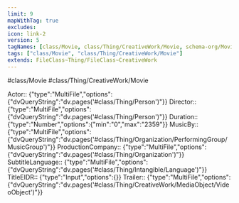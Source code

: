 ```yaml
---
limit: 9
mapWithTag: true
excludes:
icon: link-2
version: 5
tagNames: [class/Movie, class/Thing/CreativeWork/Movie, schema-org/Movie]
tags: ["class/Movie", "class/Thing/CreativeWork/Movie"]
extends: FileClass~Thing/FileClass~CreativeWork
---
```


#class/Movie
#class/Thing/CreativeWork/Movie

Actor:: {"type":"MultiFile","options":{"dvQueryString":"dv.pages('#class/Thing/Person')"}}
Director:: {"type":"MultiFile","options":{"dvQueryString":"dv.pages('#class/Thing/Person')"}}
Duration:: {"type":"Number","options":{"min":"0","max":"2359"}}
MusicBy:: {"type":"MultiFile","options":{"dvQueryString":"dv.pages('#class/Thing/Organization/PerformingGroup/MusicGroup')"}}
ProductionCompany:: {"type":"MultiFile","options":{"dvQueryString":"dv.pages('#class/Thing/Organization')"}}
SubtitleLanguage:: {"type":"MultiFile","options":{"dvQueryString":"dv.pages('#class/Thing/Intangible/Language')"}}
TitleEIDR:: {"type":"Input","options":{}}
Trailer:: {"type":"MultiFile","options":{"dvQueryString":"dv.pages('#class/Thing/CreativeWork/MediaObject/VideoObject')"}}
